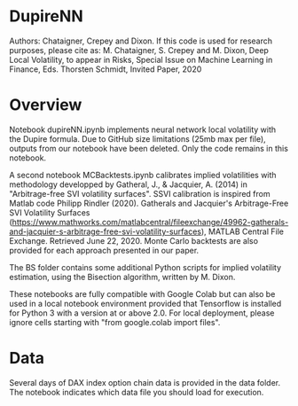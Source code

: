 # DupireNN
Authors: Chataigner, Crepey and Dixon. If this code is used for research purposes, please cite as:
M. Chataigner, S. Crepey and M. Dixon, Deep Local Volatility, to appear in Risks, Special Issue on Machine Learning in Finance, Eds. Thorsten Schmidt, Invited Paper, 2020

# Overview
Notebook dupireNN.ipynb implements neural network local volatility with the Dupire formula.
Due to GitHub size limitations (25mb max per file), outputs from our notebook have been deleted. Only the code remains in this notebook.

A second notebook MCBacktests.ipynb calibrates implied volatilities with methodology developped by Gatheral, J., & Jacquier, A. (2014) in "Arbitrage-free SVI volatility surfaces".
SSVI calibration is inspired from Matlab code  Philipp Rindler (2020). Gatherals and Jacquier's Arbitrage-Free SVI Volatility Surfaces (https://www.mathworks.com/matlabcentral/fileexchange/49962-gatherals-and-jacquier-s-arbitrage-free-svi-volatility-surfaces), MATLAB Central File Exchange. Retrieved June 22, 2020.
Monte Carlo backtests are also provided for each approach presented in our paper.

The BS folder contains some additional Python scripts for implied volatility estimation, using the Bisection algorithm,  written by M. Dixon.

These notebooks are fully compatible with Google Colab but can also be used in a local notebook environment provided that Tensorflow is installed for Python 3 with a version at or above 2.0.
For local deployment, please ignore cells starting with "from google.colab import files".

# Data
Several days of DAX index option chain data is provided in the data folder.
The notebook indicates which data file you should load for execution.
